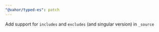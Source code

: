 ```yaml
---
"@vahor/typed-es": patch
---
```


Add support for `includes` and `excludes` (and singular version) in `_source`
